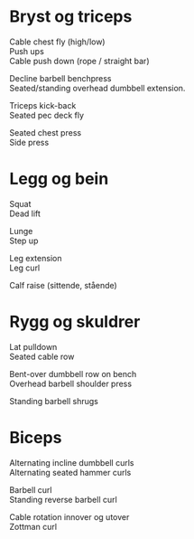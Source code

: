 # Bryst og triceps
Cable chest fly (high/low)  
Push ups  
Cable push down (rope / straight bar)

Decline barbell benchpress  
Seated/standing overhead dumbbell extension.  

Triceps kick-back  
Seated pec deck fly

Seated chest press  
Side press  

# Legg og bein
Squat  
Dead lift  

Lunge  
Step up  

Leg extension  
Leg curl  

Calf raise (sittende, stående)

# Rygg og skuldrer
Lat pulldown  
Seated cable row  

Bent-over dumbbell row on bench  
Overhead barbell shoulder press  

Standing barbell shrugs  

# Biceps 

Alternating incline dumbbell curls  
Alternating seated hammer curls  

Barbell curl  
Standing reverse barbell curl  

Cable rotation innover og utover  
Zottman curl  
